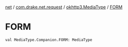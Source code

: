 [net](../../index.md) / [com.drake.net.request](../index.md) / [okhttp3.MediaType](index.md) / [FORM](./-f-o-r-m.md)

# FORM

`val MediaType.Companion.FORM: MediaType`